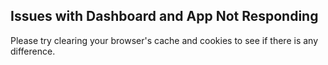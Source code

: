 ## Issues with Dashboard and App Not Responding

Please try clearing your browser's cache and cookies to see if there is any difference.
